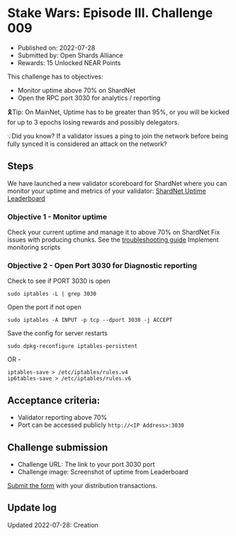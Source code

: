 # Stake Wars: Episode III. Challenge 009
* Published on: 2022-07-28
* Submitted by: Open Shards Alliance
* Rewards: 15 Unlocked NEAR Points

This challenge has to objectives:
* Monitor uptime above 70% on ShardNet
* Open the RPC port 3030 for analytics / reporting

🎗️Tip: On MainNet, Uptime has to be greater than 95%, or you will be kicked for up to 3 epochs losing rewards and possibly delegators.

💡Did you know? If a validator issues a ping to join the network before being fully synced it is considered an attack on the network?

## Steps

We have launched a new validator scoreboard for ShardNet where you can monitor your uptime and metrics of your validator: [ShardNet Uptime Leaderboard](https://openshards.io/shardnet-uptime-scoreboard/)

### Objective 1 - Monitor uptime

Check your current uptime and manage it to above 70% on ShardNet
Fix issues with producing chunks. See the [troubleshooting guide](https://github.com/near/stakewars-iii/blob/main/challenges/troubleshooting.md)
Implement monitoring scripts 

### Objective 2 - Open Port 3030 for Diagnostic reporting

Check to see if PORT 3030 is open
```
sudo iptables -L | grep 3030
```
Open the port if not open
```
sudo iptables -A INPUT -p tcp --dport 3030 -j ACCEPT
```
Save the config for server restarts
```
sudo dpkg-reconfigure iptables-persistent
```
OR -
```
iptables-save > /etc/iptables/rules.v4
ip6tables-save > /etc/iptables/rules.v6
```

## Acceptance criteria:

* Validator reporting above 70%
* Port can be accessed publicly `http://<IP Address>:3030`

## Challenge submission

* Challenge URL: The link to your port 3030 port
* Challenge image: Screenshot of uptime from Leaderboard

[Submit the form](https://docs.google.com/forms/d/e/1FAIpQLScp9JEtpk1Fe2P9XMaS9Gl6kl9gcGVEp3A5vPdEgxkHx3ABjg/viewform) with your distribution transactions.

## Update log

Updated 2022-07-28: Creation

